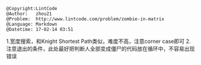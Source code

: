 ```
@Copyright:LintCode
@Author:   zhou21
@Problem:  http://www.lintcode.com/problem/zombie-in-matrix
@Language: Markdown
@Datetime: 17-02-14 03:51
```

1.宽度搜索，和Knight Shortest Path类似，难度不高，注意corner case即可
2.注意退出的条件，此处最好把判断人全部变成僵尸的代码放在循环中，不容易出现错误